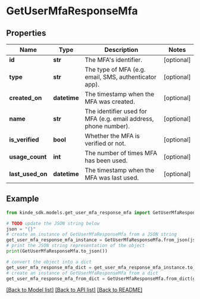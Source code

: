# GetUserMfaResponseMfa


## Properties

Name | Type | Description | Notes
------------ | ------------- | ------------- | -------------
**id** | **str** | The MFA&#39;s identifier. | [optional] 
**type** | **str** | The type of MFA (e.g. email, SMS, authenticator app). | [optional] 
**created_on** | **datetime** | The timestamp when the MFA was created. | [optional] 
**name** | **str** | The identifier used for MFA (e.g. email address, phone number). | [optional] 
**is_verified** | **bool** | Whether the MFA is verified or not. | [optional] 
**usage_count** | **int** | The number of times MFA has been used. | [optional] 
**last_used_on** | **datetime** | The timestamp when the MFA was last used. | [optional] 

## Example

```python
from kinde_sdk.models.get_user_mfa_response_mfa import GetUserMfaResponseMfa

# TODO update the JSON string below
json = "{}"
# create an instance of GetUserMfaResponseMfa from a JSON string
get_user_mfa_response_mfa_instance = GetUserMfaResponseMfa.from_json(json)
# print the JSON string representation of the object
print(GetUserMfaResponseMfa.to_json())

# convert the object into a dict
get_user_mfa_response_mfa_dict = get_user_mfa_response_mfa_instance.to_dict()
# create an instance of GetUserMfaResponseMfa from a dict
get_user_mfa_response_mfa_from_dict = GetUserMfaResponseMfa.from_dict(get_user_mfa_response_mfa_dict)
```
[[Back to Model list]](../README.md#documentation-for-models) [[Back to API list]](../README.md#documentation-for-api-endpoints) [[Back to README]](../README.md)


